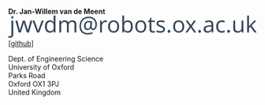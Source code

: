 **Dr. Jan-Willem van de Meent**   
![contact](assets/images/contact.png) \[[github](https://github.com/jwvdm)\]
  
Dept. of Engineering Science  
University of Oxford  
Parks Road  
Oxford OX1 3PJ  
United Kingdom